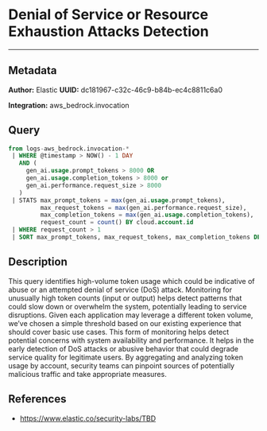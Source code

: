 # Denial of Service or Resource Exhaustion Attacks Detection

---

## Metadata

**Author:** Elastic
**UUID:** dc181967-c32c-46c9-b84b-ec4c8811c6a0

**Integration:** aws_bedrock.invocation

## Query

```sql
from logs-aws_bedrock.invocation-*
 | WHERE @timestamp > NOW() - 1 DAY
   AND (
     gen_ai.usage.prompt_tokens > 8000 OR
     gen_ai.usage.completion_tokens > 8000 or
     gen_ai.performance.request_size > 8000
   )
 | STATS max_prompt_tokens = max(gen_ai.usage.prompt_tokens),
         max_request_tokens = max(gen_ai.performance.request_size),
         max_completion_tokens = max(gen_ai.usage.completion_tokens),
         request_count = count() BY cloud.account.id
 | WHERE request_count > 1
 | SORT max_prompt_tokens, max_request_tokens, max_completion_tokens DESC

```

## Description

This query identifies high-volume token usage which could be indicative of abuse or an attempted denial of service (DoS) attack. Monitoring for unusually high token counts (input or output) helps detect patterns that could slow down or overwhelm the system, potentially leading to service disruptions. Given each application may leverage a different token volume, we’ve chosen a simple threshold based on our existing experience that should cover basic use cases. This form of monitoring helps detect potential concerns with system availability and performance. It helps in the early detection of DoS attacks or abusive behavior that could degrade service quality for legitimate users. By aggregating and analyzing token usage by account, security teams can pinpoint sources of potentially malicious traffic and take appropriate measures.

## References

- https://www.elastic.co/security-labs/TBD
